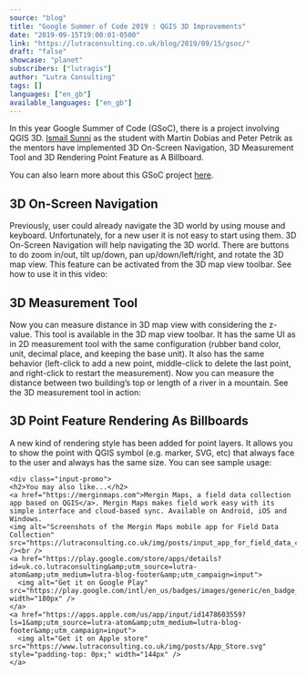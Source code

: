 ```yaml
---
source: "blog"
title: "Google Summer of Code 2019 : QGIS 3D Improvements"
date: "2019-09-15T19:00:01-0500"
link: "https://lutraconsulting.co.uk/blog/2019/09/15/gsoc/"
draft: "false"
showcase: "planet"
subscribers: ["lutragis"]
author: "Lutra Consulting"
tags: []
languages: ["en_gb"]
available_languages: ["en_gb"]
---
```


<p>In this year Google Summer of Code (GSoC), there is a project involving QGIS 3D. <a href="https://ismailsunni.id">Ismail Sunni</a> as the student with Martin Dobias and Peter Petrik as the mentors
have implemented 3D On-Screen Navigation, 3D Measurement Tool and 3D Rendering Point Feature as A Billboard.</p>

<!-- more -->

<p>You can also learn more about this GSoC project <a href="https://ismailsunni.github.io/GSoC-2019/">here</a>.</p>

<h2 id="3d-on-screen-navigation">3D On-Screen Navigation</h2>

<p>Previously, user could already navigate the 3D world by using mouse and keyboard. Unfortunately, for a new user it is not easy
to start using them. 3D On-Screen Navigation will help navigating the 3D world. There are buttons to do zoom in/out, tilt up/down,
pan up/down/left/right, and rotate the 3D map view. This feature can be activated from the 3D map view toolbar. See how to use it
in this video:</p>

<center>
    
</center>

<h2 id="3d-measurement-tool">3D Measurement Tool</h2>

<p>Now you can measure distance in 3D map view with considering the z-value. This tool is available in the 3D map view toolbar.
It has the same UI as in 2D measurement tool with the same configuration (rubber band color, unit, decimal place,
and keeping the base unit). It also has the same behavior (left-click to add a new point, middle-click to delete
the last point, and right-click to restart the measurement). Now you can measure the distance between two building’s
top or length of a river in a mountain. See the 3D measurement tool in action:</p>

<center>
    
</center>

<h2 id="3d-point-feature-rendering-as-billboards">3D Point Feature Rendering As Billboards</h2>

<p>A new kind of rendering style has been added for point layers.
It allows you to show the point with QGIS symbol (e.g. marker, SVG, etc)
that always face to the user and always has the same size. You can see sample usage:</p>

<center>
  
</center>

    <div class="input-promo">
    <h2>You may also like...</h2>
    <a href="https://merginmaps.com">Mergin Maps, a field data collection app based on QGIS</a>. Mergin Maps makes field work easy with its simple interface and cloud-based sync. Available on Android, iOS and Windows.
    <img alt="Screenshots of the Mergin Maps mobile app for Field Data Collection" src="https://lutraconsulting.co.uk/img/posts/input_app_for_field_data_collection.jpg" /><br />
    <a href="https://play.google.com/store/apps/details?id=uk.co.lutraconsulting&amp;utm_source=lutra-atom&amp;utm_medium=lutra-blog-footer&amp;utm_campaign=input">
      <img alt="Get it on Google Play" src="https://play.google.com/intl/en_us/badges/images/generic/en_badge_web_generic.png" width="180px" />
    </a>
    <a href="https://apps.apple.com/us/app/input/id1478603559?ls=1&amp;utm_source=lutra-atom&amp;utm_medium=lutra-blog-footer&amp;utm_campaign=input">
      <img alt="Get it on Apple store" src="https://www.lutraconsulting.co.uk/img/posts/App_Store.svg" style="padding-top: 0px;" width="144px" />
    </a>
  </div>
